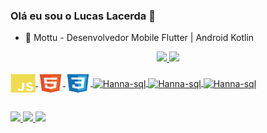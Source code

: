 ### Olá eu sou o Lucas Lacerda 👋

- :office: Mottu - Desenvolvedor Mobile Flutter | Android Kotlin

<div align="center">
  <a href="https://github.com/Lucaszib">
  <img height="185em" src="https://github-readme-stats.vercel.app/api?username=lucLacerda&show_icons=true&theme=darcula&include_all_commits=true&count_private=true"/>
  <img height="185em" src="https://github-readme-stats.vercel.app/api/top-langs/?username=lucLacerda&layout=compact&langs_count=7&theme=darcula"/>
</div>
  
  <div style="display: inline_block"><br>
  <img align="center" alt="Hanna-Js" height="30" width="40" src="https://raw.githubusercontent.com/devicons/devicon/master/icons/javascript/javascript-plain.svg">
  <img align="center" alt="Hanna-HTML" height="30" width="40" src="https://raw.githubusercontent.com/devicons/devicon/master/icons/html5/html5-original.svg">
  <img align="center" alt="Hanna-CSS" height="30" width="40" src="https://raw.githubusercontent.com/devicons/devicon/master/icons/css3/css3-original.svg">
  <img align="center" alt="Hanna-sql" height="30" width="40" src="https://cdn.jsdelivr.net/gh/devicons/devicon/icons/mysql/mysql-plain.svg" />
  <img align="center" alt="Hanna-sql" height="30" width="40" src="https://img.icons8.com/fluency/48/000000/flutter.png" />
  <img align="center" alt="Hanna-sql" height="30" width="40" src="https://img.icons8.com/color/50/000000/java-coffee-cup-logo--v2.png" />
</div>
  
 ##
  
  <div> 
  <a href="https://www.instagram.com/luclacerda7/" target="_blank">
    <img src="https://img.shields.io/badge/-Instagram-%23E4405F?style=for-the-badge&logo=instagram&logoColor=white" target="_blank">
  </a> 
  <a href = "mailto:lucas.lacerda@bandtec.com.br">
    <img src="https://img.shields.io/badge/-Gmail-%23333?style=for-the-badge&logo=gmail&logoColor=white" target="_blank">
  </a>
  <a href="https://www.linkedin.com/in/lucas-lacerda-426a021b4/" target="_blank">
    <img src="https://img.shields.io/badge/-LinkedIn-%230077B5?style=for-the-badge&logo=linkedin&logoColor=white" target="_blank">
  </a> 
 
</div>
